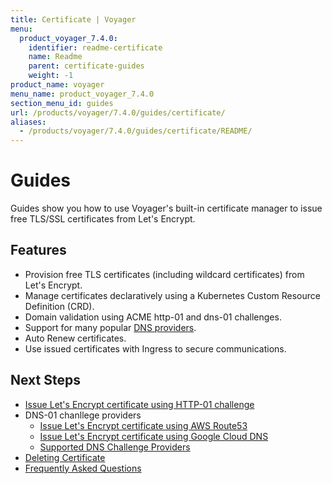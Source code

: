 ```yaml
---
title: Certificate | Voyager
menu:
  product_voyager_7.4.0:
    identifier: readme-certificate
    name: Readme
    parent: certificate-guides
    weight: -1
product_name: voyager
menu_name: product_voyager_7.4.0
section_menu_id: guides
url: /products/voyager/7.4.0/guides/certificate/
aliases:
  - /products/voyager/7.4.0/guides/certificate/README/
---
```


# Guides

Guides show you how to use Voyager's built-in certificate manager to issue free TLS/SSL certificates from Let's Encrypt.

## Features
- Provision free TLS certificates (including wildcard certificates) from Let's Encrypt.
- Manage certificates declaratively using a Kubernetes Custom Resource Definition (CRD).
- Domain validation using ACME http-01 and dns-01 challenges.
- Support for many popular [DNS providers](/products/voyager/7.4.0/guides/certificate/dns/providers).
- Auto Renew certificates.
- Use issued certificates with Ingress to secure communications.

## Next Steps
- [Issue Let's Encrypt certificate using HTTP-01 challenge](/products/voyager/7.4.0/guides/certificate/http/overview)
- DNS-01 chanllege providers
  - [Issue Let's Encrypt certificate using AWS Route53](/products/voyager/7.4.0/guides/certificate/dns/route53)
  - [Issue Let's Encrypt certificate using Google Cloud DNS](/products/voyager/7.4.0/guides/certificate/dns/google-cloud)
  - [Supported DNS Challenge Providers](/products/voyager/7.4.0/guides/certificate/dns/providers)
- [Deleting Certificate](/products/voyager/7.4.0/guides/certificate/delete)
- [Frequently Asked Questions](/products/voyager/7.4.0/guides/certificate/faq)
